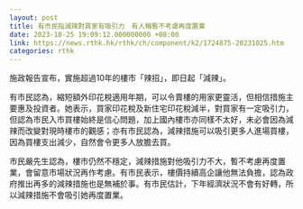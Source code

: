 ```yaml
---
layout: post
title: 有市民指減辣對買家有吸引力　有人稱暫不考慮再度置業
date: 2023-10-25 19:09:12.000000000 +08:00
link: https://news.rthk.hk/rthk/ch/component/k2/1724875-20231025.htm
categories: rthk
---
```


施政報告宣布，實施超過10年的樓市「辣招」，即日起「減辣」。

有市民認為，縮短額外印花稅適用年期，可以令賣樓的用家更靈活，但相信措施主要惠及投資者。她表示，買家印花稅及新住宅印花稅減半，對買家有一定吸引力，但認為市民入市買樓始終是信心問題，加上國內樓市亦同樣不太好，未必會因為減辣而改變對現時樓市的觀感；亦有市民認為，減辣措施可以吸引更多人進場買樓，因為買樓支出減少，自然會令更多人放膽去買。

市民嚴先生認為，樓市仍然不穩定，減辣措施對他吸引力不大，暫不考慮再度置業，會留意市場狀況再作考慮。有市民表示，樓價持續高企讓他無法負擔，認為政府推出再多的減辣措施也是無補於事。有市民估計，下年經濟狀況不會有好轉，所以減辣措施不會吸引她再度置業。
